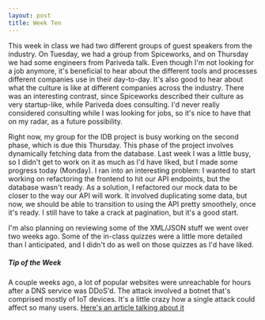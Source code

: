 ```yaml
---
layout: post
title: Week Ten
---
```


This week in class we had two different groups of guest speakers from the industry. On Tuesday, we had a group from Spiceworks, and on 
Thursday we had some engineers from Pariveda talk. Even though I'm not looking for a job anymore, it's beneficial to hear about the 
different tools and processes different companies use in their day-to-day. It's also good to hear about what the culture is like at 
different companies across the industry. There was an interesting contrast, since Spiceworks described their culture as very startup-like,
while Pariveda does consulting. I'd never really considered consulting while I was looking for jobs, so it's nice to have that on my radar,
as a future possibility.

Right now, my group for the IDB project is busy working on the second phase, which is due this Thursday. This phase of the project involves
dynamically fetching data from the database. Last week I was a little busy, so I didn't get to work on it as much as I'd have liked, but
I made some progress today (Monday). I ran into an interesting problem: I wanted to start working on refactoring the frontend to hit our
API endpoints, but the database wasn't ready. As a solution, I refactored our mock data to be closer to the way our API will work. It
involved duplicating some data, but now, we should be able to transition to using the API pretty smoothely, once it's ready. I still have 
to take a crack at pagination, but it's a good start.

I'm also planning on reviewing some of the XML/JSON stuff we went over two weeks ago. Some of the in-class quizzes were a little more 
detailed than I anticipated, and I didn't do as well on those quizzes as I'd have liked.

##### Tip of the Week
A couple weeks ago, a lot of popular websites were unreachable for hours after a DNS service was DDoS'd. The attack involved a botnet that's 
comprised mostly of IoT devices. It's a little crazy how a single attack could affect so many users. [Here's an article talking about it](http://arstechnica.com/security/2016/10/double-dip-internet-of-things-botnet-attack-felt-across-the-internet/)
